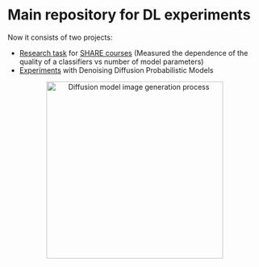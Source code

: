 # Main repository for DL experiments

Now it consists of two projects:

* [Research task](/SHARE_research/) for [SHARE courses](https://sharemsu.ru/) (Measured the dependence of the quality of a classifiers vs number of model parameters)
* [Experiments](/Diffusion_models/) with Denoising Diffusion Probabilistic Models





<p align="center">
  <img src="https://user-images.githubusercontent.com/58548935/178343302-87de92ed-dc68-4074-ba16-07dee4cf0a6d.gif" width="350" title="Diffusion model image generation process">
</p>
